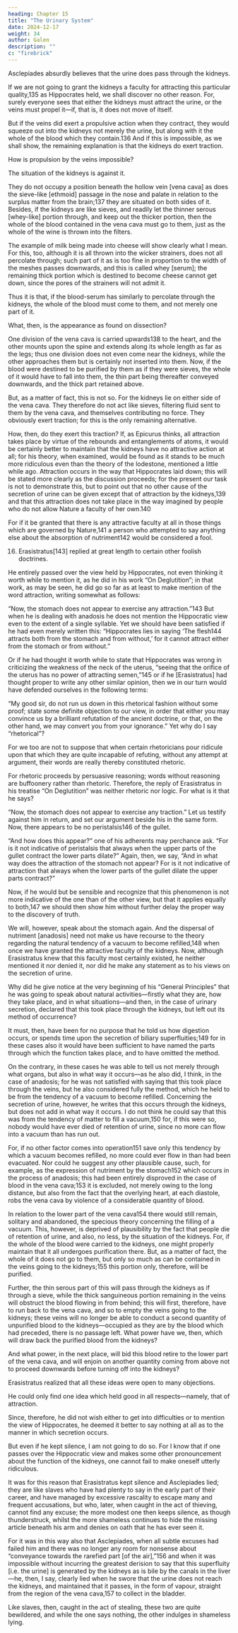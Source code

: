```yaml
---
heading: Chapter 15
title: "The Urinary System"
date: 2024-12-17
weight: 34
author: Galen
description: ""
c: "firebrick"
---
```




Asclepiades absurdly believes that the urine does pass through the kidneys.

<!-- For, most assuredly, either the urine is conveyed by its own motion to the kidneys, considering this the better course (as do we when we go off to market!134), or, if this be impossible, then some other reason for its conveyance must be found. What, then, is this?  -->


If we are not going to grant the kidneys a faculty for attracting this particular quality,135 as Hippocrates held, we shall discover no other reason. For, surely everyone sees that either the kidneys must attract the urine, or the veins must propel it—if, that is, it does not move of itself. 

But if the veins did exert a propulsive action when they contract, they would squeeze out into the kidneys not merely the urine, but along with it the whole of the blood which they contain.136 And if this is impossible, as we shall show, the remaining explanation is that the kidneys do exert traction.

How is propulsion by the veins impossible? 

The situation of the kidneys is against it. 

They do not occupy a position beneath the hollow vein [vena cava] as does the sieve-like [ethmoid] passage in the nose and palate in relation to the surplus matter from the brain;137 they are situated on both sides of it. Besides, if the kidneys are like sieves, and readily let the thinner serous [whey-like] portion through, and keep out the thicker portion, then the whole of the blood contained in the vena cava must go to them, just as the whole of the wine is thrown into the filters.

The example of milk being made into cheese will show clearly what I mean. For this, too, although it is all thrown into the wicker strainers, does not all percolate through; such part of it as is too fine in proportion to the width of the meshes passes downwards, and this is called whey [serum]; the remaining thick portion which is destined to become cheese cannot get down, since the pores of the strainers will not admit it. 

Thus it is that, if the blood-serum has similarly to percolate through the kidneys, the whole of the blood must come to them, and not merely one part of it.

What, then, is the appearance as found on dissection?

One division of the vena cava is carried upwards138 to the heart, and the other mounts upon the spine and extends along its whole length as far as the legs; thus one division does not even come near the kidneys, while the other approaches them but is certainly not inserted into them. Now, if the blood were destined to be purified by them as if they were sieves, the whole of it would have to fall into them, the thin part being thereafter conveyed downwards, and the thick part retained above. 

But, as a matter of fact, this is not so. For the kidneys lie on either side of the vena cava. They therefore do not act like sieves, filtering fluid sent to them by the vena cava, and themselves contributing no force. They obviously exert traction; for this is the only remaining alternative.

How, then, do they exert this traction? If, as Epicurus thinks, all attraction takes place by virtue of the rebounds and entanglements of atoms, it would be certainly better to maintain that the kidneys have no attractive action at all; for his theory, when examined, would be found as it stands to be much more ridiculous even than the theory of the lodestone, mentioned a little while ago. Attraction occurs in the way that Hippocrates laid down; this will be stated more clearly as the discussion proceeds; for the present our task is not to demonstrate this, but to point out that no other cause of the secretion of urine can be given except that of attraction by the kidneys,139 and that this attraction does not take place in the way imagined by people who do not allow Nature a faculty of her own.140

For if it be granted that there is any attractive faculty at all in those things which are governed by Nature,141 a person who attempted to say anything else about the absorption of nutriment142 would be considered a fool.


16. Erasistratus[143] replied at great length to certain other foolish doctrines.

He entirely passed over the view held by Hippocrates, not even thinking it worth while to mention it, as he did in his work “On Deglutition”; in that work, as may be seen, he did go so far as at least to make mention of the word attraction, writing somewhat as follows:

“Now, the stomach does not appear to exercise any attraction.”143 But when he is dealing with anadosis he does not mention the Hippocratic view even to the extent of a single syllable. Yet we should have been satisfied if he had even merely written this: “Hippocrates lies in saying ‘The flesh144 attracts both from the stomach and from without,’ for it cannot attract either from the stomach or from without.” 

Or if he had thought it worth while to state that Hippocrates was wrong in criticizing the weakness of the neck of the uterus, “seeing that the orifice of the uterus has no power of attracting semen,”145 or if he [Erasistratus] had thought proper to write any other similar opinion, then we in our turn would have defended ourselves in the following terms:

“My good sir, do not run us down in this rhetorical fashion without some proof; state some definite objection to our view, in order that either you may convince us by a brilliant refutation of the ancient doctrine, or that, on the other hand, we may convert you from your ignorance.” Yet why do I 
 say “rhetorical”? 

For we too are not to suppose that when certain rhetoricians pour ridicule upon that which they are quite incapable of refuting, without any attempt at argument, their words are really thereby constituted rhetoric.

For rhetoric proceeds by persuasive reasoning; words without reasoning are buffoonery rather than rhetoric. Therefore, the reply of Erasistratus in his treatise “On Deglutition” was neither rhetoric nor logic. For what is it that he says?

“Now, the stomach does not appear to exercise any traction.” Let us testify against him in return, and set our argument beside his in the same form. Now, there appears to be no peristalsis146 of the gullet. 

“And how does this appear?” one of his adherents may perchance ask. “For is it not indicative of peristalsis that always when the upper parts of the gullet contract the lower parts dilate?” Again, then, we say, “And in what way does the attraction of the stomach not appear? For is it not indicative of attraction that always when the lower parts of the gullet dilate the upper parts contract?” 

Now, if he would but be sensible and recognize that this phenomenon is not more indicative of the one than of the other view, but that it applies equally to both,147 we should then show him without further delay the proper way to the discovery of truth.

We will, however, speak about the stomach again. And the dispersal of nutriment [anadosis] need not make us have recourse to the theory regarding the natural tendency of a vacuum to become refilled,148 when once we have granted the attractive faculty of the kidneys. Now, although Erasistratus knew that this faculty most certainly existed, he neither mentioned it nor denied it, nor did he make any statement as to his views on the secretion of urine.

Why did he give notice at the very beginning of his “General Principles” that he was going to speak about natural activities—firstly what they are, how they take place, and in what situations—and then, in the case of urinary secretion, declared that this took place through the kidneys, but left out its method of occurrence?

It must, then, have been for no purpose that he told us how digestion occurs, or spends time upon the secretion of biliary superfluities;149 for in these cases also it would have been sufficient to have named the parts through which the function takes place, and to have omitted the method.

On the contrary, in these cases he was able to tell us not merely through what organs, but also in what way it occurs—as he also did, I think, in the case of anadosis; for he was not satisfied with saying that this took place through the veins, but he also considered fully the method, which he held to be from the tendency of a vacuum to become refilled. Concerning the secretion of urine, however, he writes that this occurs through the kidneys, but does not add in what way it occurs. I do not think he could say that this was from the tendency of matter to fill a vacuum,150 for, if this were so, nobody would have ever died of retention of urine, since no more can flow into a vacuum than has run out. 

For, if no other factor comes into operation151 save only this tendency by which a vacuum becomes refilled, no more could ever flow in than had been evacuated. Nor could he suggest any other plausible cause, such, for example, as the expression of nutriment by the stomach152 which occurs in the process of anadosis; this had been entirely disproved in the case of blood in the vena cava;153 it is excluded, not merely owing to the long distance, but also from the fact that the overlying heart, at each diastole, robs the vena cava by violence of a considerable quantity of blood.

In relation to the lower part of the vena cava154 there would still remain, solitary and abandoned, the specious theory concerning the filling of a vacuum. This, however, is deprived of plausibility by the fact that people die of retention of urine, and also, no less, by the situation of the kidneys. For, if the whole of the blood were carried to the kidneys, one might properly maintain that it all undergoes purification there. But, as a matter of fact, the whole of it does not go to them, but only so much as can be contained in the veins going to the kidneys;155 this portion only, therefore, will be purified.

Further, the thin serous part of this will pass through the kidneys as if through a sieve, while the thick sanguineous portion remaining in the veins will obstruct the blood flowing in from behind; this will first, therefore, have to run back to the vena cava, and so to empty the veins going to the kidneys; these veins will no longer be able to conduct a second quantity of unpurified blood to the kidneys—occupied as they are by the blood which had preceded, there is no passage left. What power have we, then, which will draw back the purified blood from the kidneys? 

And what power, in the next place, will bid this blood retire to the lower part of the vena cava, and will enjoin on another quantity coming from above not to proceed downwards before turning off into the kidneys?

Erasistratus realized that all these ideas were open to many objections.

He could only find one idea which held good in all respects—namely, that of attraction.

Since, therefore, he did not wish either to get into difficulties or to mention the view of Hippocrates, he deemed it better to say nothing at all as to the manner in which secretion occurs.

But even if he kept silence, I am not going to do so. For I know that if one passes over the Hippocratic view and makes some other pronouncement about the function of the kidneys, one cannot fail to make oneself utterly ridiculous. 

It was for this reason that Erasistratus kept silence and Asclepiades lied; they are like slaves who have had plenty to say in the early part of their career, and have managed by excessive rascality to escape many and frequent accusations, but who, later, when caught in the act of thieving, cannot find any excuse; the more modest one then keeps silence, as though thunderstruck, whilst the more shameless continues to hide the missing article beneath his arm and denies on oath that he has ever seen it. 

For it was in this way also that Asclepiades, when all subtle excuses had failed him and there was no longer any room for nonsense about “conveyance towards the rarefied part [of the air],”156 and when it was impossible without incurring the greatest derision to say that this superfluity [i.e. the urine] is generated by the kidneys as is bile by the canals in the liver—he, then, I say, clearly lied when he swore that the urine does not reach the kidneys, and maintained that it passes, in the form of vapour, straight from the region of the vena cava,157 to collect in the bladder.

Like slaves, then, caught in the act of stealing, these two are quite bewildered, and while the one says nothing, the other indulges in shameless lying.

